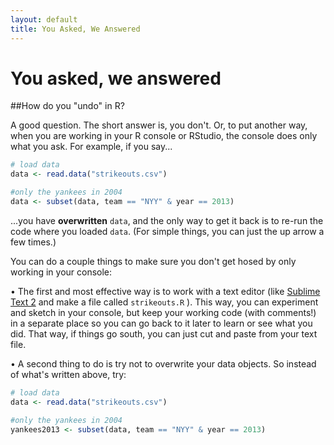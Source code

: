 ```yaml
---
layout: default
title: You Asked, We Answered
---
```


<h1>You asked, we answered</h1>

##How do you "undo" in R?

A good question. The short answer is, you don't. Or, to put another way, when you are working in your R console or RStudio, the console does only what you ask. For example, if you say...

```r
# load data
data <- read.data("strikeouts.csv")

#only the yankees in 2004
data <- subset(data, team == "NYY" & year == 2013)

```
...you have **overwritten** `data`, and the only way to get it back is to re-run the code where you loaded `data`. (For simple things, you can just the up arrow a few times.)

You can do a couple things to make sure you don't get hosed by only working in your console:

• The first and most effective way is to work with a text editor (like [Sublime Text 2](http://www.sublimetext.com/2) and make a file called `strikeouts.R` ). This way, you can experiment and sketch in your console, but keep your working code (with comments!) in a separate place so you can go back to it later to learn or see what you did. That way, if things go south, you can just cut and paste from your text file.

• A second thing to do is try not to overwrite your data objects. So instead of what's written above, try:

```r
# load data
data <- read.data("strikeouts.csv")

#only the yankees in 2004
yankees2013 <- subset(data, team == "NYY" & year == 2013)
```